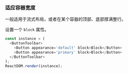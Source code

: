 
### 适应容器宽度

一般适用于流式布局，或者在某个容器的顶部、底部撑满整行。

设置一个 `block` 属性。

<!--start-code-->
```js
const instance = (
  <ButtonToolbar>
    <Button appearance='default' block>Block</Button>
    <Button appearance='primary' block>Block</Button>
  </ButtonToolbar>
);
ReactDOM.render(instance);
```
<!--end-code-->
